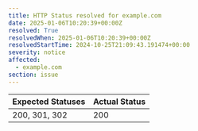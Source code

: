 ```yaml
---
title: HTTP Status resolved for example.com
date: 2025-01-06T10:20:39+00:00Z
resolved: True
resolvedWhen: 2025-01-06T10:20:39+00:00Z
resolvedStartTime: 2024-10-25T21:09:43.191474+00:00
severity: notice
affected:
  - example.com
section: issue
---
```


| Expected Statuses | Actual Status  |
|-------------------|----------------|
| 200, 301, 302 | 200 |
